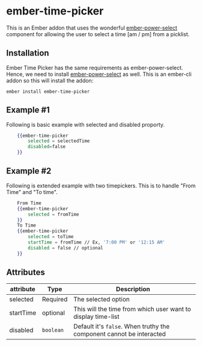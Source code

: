 # ember-time-picker

This is an Ember addon that uses the wonderful [ember-power-select](https://github.com/cibernox/ember-power-select) component for allowing the user to select a time [am / pm] from a picklist.

## Installation

Ember Time Picker has the same requirements as ember-power-select. Hence, we need to install [ember-power-select](https://github.com/cibernox/ember-power-select) as well.
This is an ember-cli addon so this will install the addon:
```
ember install ember-time-picker
```
## Example #1

Following is basic example with selected and disabled proporty.

```handlebars
    {{ember-time-picker
        selected = selectedTime
        disabled=false
    }}
```

## Example #2

Following is extended example with two timepickers. This is to handle "From Time" and "To time".

```handlebars
    From Time
    {{ember-time-picker
        selected = fromTime
    }}
    To Time
    {{ember-time-picker
        selected = toTime
        startTime = fromTime // Ex, '7:00 PM' or '12:15 AM'
        disabled = false // optional
    }}
```

## Attributes

| attribute | Type | Description |
| --- | --- | --- |
| selected | Required | The selected option |
| startTime | optional | This will the time from which user want to display time-list |
| disabled | `boolean` | Default it's `false`. When truthy the component cannot be interacted |